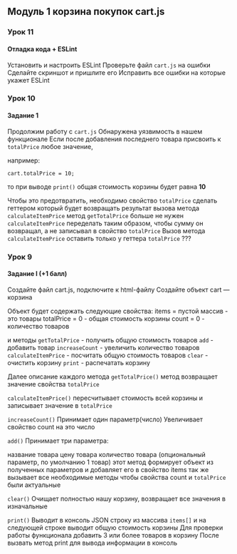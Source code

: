 ## Модуль 1 корзина покупок cart.js


### Урок 11
#### Отладка кода + ESLint
  Установить и настроить ESLint
  Проверьте файл `cart.js` на ошибки
  Сделайте скриншот и пришлите его
  Исправить все ошибки на которые укажет ESLint


### Урок 10
#### Задание 1

Продолжим работу с `cart.js`
Обнаружена уязвимость в нашем функционале
Если после добавления последнего товара присвоить к `totalPrice` любое значение,

например:
```
cart.totalPrice = 10;
```
то при выводе `print()` общая стоимость корзины будет равна **10**

Чтобы это предотвратить, необходимо свойство `totalPrice` сделать геттером который будет возвращать результат вызова метода `calculateItemPrice`
метод `getTotalPrice` больше не нужен
`calculateItemPrice` переделать таким образом, чтобы сумму он возвращал, а не записывал в свойство `totalPrice`
Вызов метода `calculateItemPrice` оставить только у геттера `totalPrice` ???


### Урок 9
#### Задание I (+1 балл)
Создайте файл cart.js, подключите к html-файлу
Создайте объект cart — корзина

Объект будет содержать следующие свойства:
    items = пустой массив - это товары
    totalPrice = 0 - общая стоимость корзины
    count = 0 - количество товаров

и методы
    `getTotalPrice` - получить общую стоимость товаров
    `add` - добавить товар
    `increaseCount` - увеличить количество товаров
    `calculateItemPrice` - посчитать общую стоимость товаров
    `clear` - очистить корзину
    `print` - распечатать корзину


Далее описание каждого метода
`getTotalPrice()`
метод возвращает значение свойства `totalPrice`

`calculateItemPrice()`
пересчитывает стоимость всей корзины и записывает значение в `totalPrice`

`increaseCount()`
Принимает один параметр(число)
Увеличивает свойство count на это число

`add()`
Принимает три параметра:

  название товара
  цену товара
  количество товара (опциональный параметр, по умолчанию 1 товар)
этот метод формирует объект из полученных параметров и добавляет его в свойство items
так же вызывает все необходимые методы чтобы свойства count и `totalPrice` были актуальные


`clear()`
Очищает полностью нашу корзину, возвращает все значения в изначальные

`print()`
Выводит в консоль JSON строку из массива `items[]` и на следующей строке выводит общую стоимость корзины
Для проверки работы функционала добавить 3 или более товаров в корзину
После вызвать метод print для вывода информации в консоль



